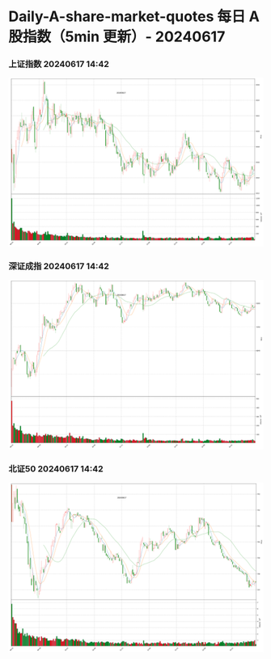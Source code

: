 
# Daily-A-share-market-quotes 每日 A 股指数（5min 更新）- 20240617

### 上证指数 20240617 14:42
![](./fig/2024/6/20240617-sh000001.png)

### 深证成指 20240617 14:42
![](./fig/2024/6/20240617-sz399001.png)

### 北证50 20240617 14:42
![](./fig/2024/6/20240617-bj899050.png)
